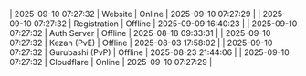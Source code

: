 | 2025-09-10 07:27:32 | Website | Online | 2025-09-10 07:27:29 |
| 2025-09-10 07:27:32 | Registration | Offline | 2025-09-09 16:40:23 |
| 2025-09-10 07:27:32 | Auth Server | Offline | 2025-08-18 09:33:31 |
| 2025-09-10 07:27:32 | Kezan (PvE) | Offline | 2025-08-03 17:58:02 |
| 2025-09-10 07:27:32 | Gurubashi (PvP) | Offline | 2025-08-23 21:44:06 |
| 2025-09-10 07:27:32 | Cloudflare | Online | 2025-09-10 07:27:29 |
